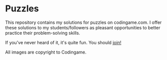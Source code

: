 # Puzzles
This repository contains my solutions for puzzles on codingame.com. I offer these solutions to my students/followers as pleasant opportunities to better practice their problem-solving skills.

If you've never heard of it, it's quite fun. You should [join!](https://www.codingame.com/)

All images are copyright to Codingame.
